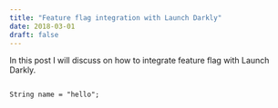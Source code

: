 ```yaml
---
title: "Feature flag integration with Launch Darkly"
date: 2018-03-01
draft: false
---
```


In this post I will discuss on how to integrate feature flag with Launch Darkly.







```

String name = "hello";

```